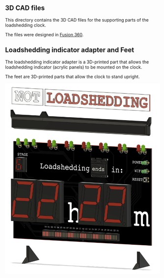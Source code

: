 ## 3D CAD files

This directory contains the 3D CAD files for the supporting parts of the loadshedding clock.

The files were designed in [Fusion 360](https://www.autodesk.com/products/fusion-360/overview).

## Loadshedding indicator adapter and Feet

The loadshedding indicator adapter is a 3D-printed part that allows the loadshedding indicator (acrylic panels) to be mounted on the clock.

The feet are 3D-printed parts that allow the clock to stand upright.

![3D printed parts](../images/3D_printed_parts.png "3D printed parts")